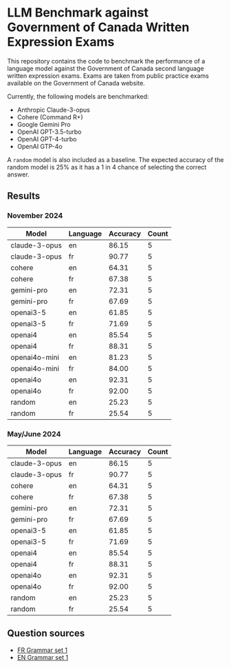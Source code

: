 # LLM Benchmark against Government of Canada Written Expression Exams

This repository contains the code to benchmark the performance of a language model against the Government of Canada second language written expression exams. Exams are taken from public practice exams available on the Government of Canada website.

Currently, the following models are benchmarked:

- Anthropic Claude-3-opus
- Cohere (Command R+)
- Google Gemini Pro
- OpenAI GPT-3.5-turbo
- OpenAI GPT-4-turbo
- OpenAI GTP-4o

A `random` model is also included as a baseline. The expected accuracy of the random model is 25% as it has a 1 in 4 chance of selecting the correct answer.

## Results

### November 2024
|Model|Language|Accuracy|Count|
|---|---|---|---|
|claude-3-opus|en|86.15|5|
|claude-3-opus|fr|90.77|5|
|cohere|en|64.31|5|
|cohere|fr|67.38|5|
|gemini-pro|en|72.31|5|
|gemini-pro|fr|67.69|5|
|openai3-5|en|61.85|5|
|openai3-5|fr|71.69|5|
|openai4|en|85.54|5|
|openai4|fr|88.31|5|
|openai4o-mini|en|81.23|5|
|openai4o-mini|fr|84.00|5|
|openai4o|en|92.31|5|
|openai4o|fr|92.00|5|
|random|en|25.23|5|
|random|fr|25.54|5|

### May/June 2024

|Model|Language|Accuracy|Count|
|---|---|---|---|
|claude-3-opus|en|86.15|5|
|claude-3-opus|fr|90.77|5|
|cohere|en|64.31|5|
|cohere|fr|67.38|5|
|gemini-pro|en|72.31|5|
|gemini-pro|fr|67.69|5|
|openai3-5|en|61.85|5|
|openai3-5|fr|71.69|5|
|openai4|en|85.54|5|
|openai4|fr|88.31|5|
|openai4o|en|92.31|5|
|openai4o|fr|92.00|5|
|random|en|25.23|5|
|random|fr|25.54|5|

## Question sources

- [FR Grammar set 1](https://publications.gc.ca/site/fra/9.801016/publication.html)
- [EN Grammar set 1](https://publications.gc.ca/site/eng/9.801031/publication.html)